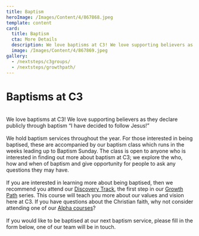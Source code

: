 ```yaml
---
title: Baptism
heroImage: /Images/Content/4/867868.jpeg
template: content
card:
  title: Baptism
  cta: More Details
  description: We love baptisms at C3! We love supporting believers as they declare publicly through baptism “I have decided to follow Jesus!”
  image: /Images/Content/4/867869.jpeg
gallery:
  - /nextsteps/c3groups/
  - /nextsteps/growthpath/
---
```


<h1>
Baptisms at C3</h1>
<br/>
We love baptisms at C3! We love supporting believers as they declare publicly through baptism “I have decided to follow Jesus!”<br/>
<br/>
We hold baptism services throughout the year. For those interested in being baptised, these are accompanied by our baptism class which runs in the weeks leading up to Baptism Sunday. The class is open to anyone who is interested in finding out more about baptism at C3; we explore the who, how and when of baptism and give opportunity for people to ask any questions they may have.<br/>
<br/>
If you are interested in learning more about being baptised, then we recommend you attend our <a href="/nextsteps/growthpath/discoverytrack/">Discovery Track</a>, the first step in our <a href="/nextsteps/growthpath/">Growth Path</a> series. This course will teach you more about our values and vision here at C3. If you have questions about the Christian faith, why not consider attending one of our <a href="/nextsteps/growthpath/alpha/">Alpha courses</a>?<br/>
<br/>
If you would like to be baptised at our next baptism service, please fill in the form below, one of our team will be in touch.<br/>
